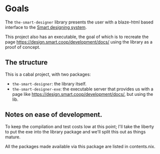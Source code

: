 # Goals 

The `the-smart-designer` library presents the user with a blaze-html based interface to the [Smart designing system](https://design.smart.coop/development/docs/). 

This project also has an executable, the goal of which is to recreate the page https://design.smart.coop/development/docs/ using the library as a proof of concept. 

## The structure

This is a cabal project, with two packages: 
- `the-smart-designer`: the library itself. 
- `the-smart-designer-exe`: the executable server that provides us with a page like https://design.smart.coop/development/docs/, but using the lib. 

## Notes on ease of development. 

To keep the compilation and test costs low at this point; I'll take the liberty to put the exe into the library package and we'll split this out as things mature. 

All the packages made available via this package are listed in contents.nix.
